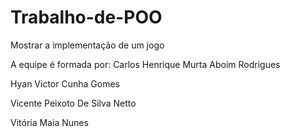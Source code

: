 # Trabalho-de-POO
Mostrar a implementação de um jogo

A equipe é formada por: Carlos Henrique Murta Aboim Rodrigues

Hyan Victor Cunha Gomes

Vicente Peixoto De Silva Netto

Vitória Maia Nunes 
